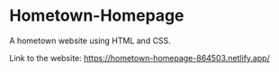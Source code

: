 # Hometown-Homepage

A hometown website using HTML and CSS. 

Link to the website: https://hometown-homepage-864503.netlify.app/
